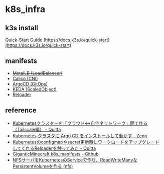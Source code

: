 # k8s_infra

## k3s install
Quick-Start Guide [https://docs.k3s.io/quick-start](https://docs.k3s.io/quick-start)

## manifests
- ~~[MetalLB (LoadBalancer)](https://metallb.universe.tf/installation/#installation-by-manifest)~~
- [Calico (CNI)](https://docs.tigera.io/calico/latest/getting-started/kubernetes/quickstart)
- [ArgoCD (GitOps)](https://argo-cd.readthedocs.io/en/stable/getting_started)
- [KEDA (ScaledObject)](https://keda.sh/docs/2.11/deploy/#yaml)
- [Reloader](https://github.com/stakater/Reloader#deploying-to-kubernetes)

## reference
- [Kubernetesクラスターを「クラウド↔自宅ネットワーク」間で作る（Tailscale編） - Quitta](https://qiita.com/showchan33/items/7500bcb73b10be437e49)
- [Kubernetes クラスタに Argo CD をインストールして動かす - Zenn](https://zenn.dev/kou_pg_0131/articles/argocd-getting-started)
- [Kubernetesのconfigmapやsecret更新時にワークロードをアップグレードしてくれるReloaderを触ってみた - Quitta](https://qiita.com/asmg07/items/b8e699bc30e5c16b2022)
- [GiganticMinecraft k8s_manifests - Github](https://github.com/GiganticMinecraft/seichi_infra/tree/main/seichi-onp-k8s/manifests/seichi-kubernetes/app-templates/minecraft-gateway-bungeecord)
- [NFSサーバをKubernetesのServiceで作り、ReadWriteManyなPersistentVolumeを作る (nfs)](https://qiita.com/showchan33/items/fa3dadc546d4ae5e8c09)
